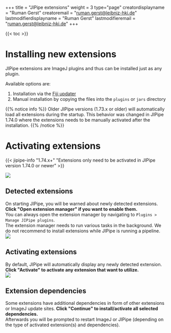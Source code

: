 +++
title = "JIPipe extensions"
weight = 3
type="page"
creatordisplayname = "Ruman Gerst"
creatoremail = "ruman.gerst@leibniz-hki.de"
lastmodifierdisplayname = "Ruman Gerst"
lastmodifieremail = "ruman.gerst@leibniz-hki.de"
+++

{{< toc >}}

# Installing new extensions

JIPipe extensions are ImageJ plugins and thus can be installed just as any plugin. 

Available options are: 

1. Installation via the [Fiji updater](https://imagej.net/plugins/updater)
2. Manual installation by copying the files into the `plugins` or `jars` directory

{{% notice info %}}
Older JIPipe versions (1.73.x or older) will automatically load all extensions during the startup. 
This behavior was changed in JIPipe 1.74.0 where the extensions needs to be manually activated after the installation.
{{% /notice %}}

# Activating extensions

{{< jipipe-info "1.74.x+" "Extensions only need to be activated in JIPipe version 1.74.0 or newer" >}}

<div class=tutorial-list>
  <div class="tutorial-item">
    <div class="tutorial-item-img"><img src="/img/installation/extensions_notification.png" /></div>
    <div class="tutorial-item-content">
    <h2>Detected extensions</h2>
    On starting JIPipe, you will be warned about newly detected extensions. <strong>Click "Open extension manager" if you want to enable them.</strong>
    <div class="notices info" >
    You can always open the extension manager by navigating to <code>Plugins &gt; Manage JIPipe plugins</code>.
    </div>
    <div class="notices warning" >
    The extension manager needs to run various tasks in the background. We do not recommend to install extensions while JIPipe is running a pipeline.
    </div>
    </div>
  </div>
  <div class="tutorial-item">
    <div class="tutorial-item-img"><img src="/img/installation/extensions_manager.png" /></div>
    <div class="tutorial-item-content">
    <h2>Activating extensions</h2>
    By default, JIPipe will automatically display any newly detected extension. <strong>Click "Activate" to activate any extension that want to utilize.</strong>
    </div>
  </div>
  <div class="tutorial-item">
    <div class="tutorial-item-img"><img src="/img/installation/extensions_dependencies.png" /></div>
    <div class="tutorial-item-content">
    <h2>Extension dependencies</h2>
    Some extensions have additional dependencies in form of other extensions or ImageJ update sites. <strong>Click "Continue" to install/activate all selected dependencies.</strong><br/>
    Afterwards you will be prompted to restart ImageJ or JIPipe (depending on the type of activated extension(s) and dependencies).
    </div>
  </div>
</div>
